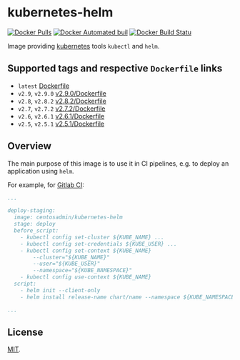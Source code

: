 # kubernetes-helm

[![Docker Pulls](https://img.shields.io/docker/pulls/centosadmin/kubernetes-helm.svg)]()
[![Docker Automated buil](https://img.shields.io/docker/automated/centosadmin/kubernetes-helm.svg)]()
[![Docker Build Statu](https://img.shields.io/docker/build/centosadmin/kubernetes-helm.svg)]()

Image providing [kubernetes](http://kubernetes.io/) tools `kubectl` and `helm`.

## Supported tags and respective `Dockerfile` links

- `latest` [Dockerfile](https://github.com/centosadmin/docker-kubernetes-helm/blob/master/Dockerfile)
- `v2.9`, `v2.9.0` [v2.9.0/Dockerfile](https://github.com/centosadmin/docker-kubernetes-helm/blob/2.9.0/Dockerfile)
- `v2.8`, `v2.8.2` [v2.8.2/Dockerfile](https://github.com/centosadmin/docker-kubernetes-helm/blob/2.8.2/Dockerfile)
- `v2.7`, `v2.7.2` [v2.7.2/Dockerfile](https://github.com/centosadmin/docker-kubernetes-helm/blob/2.7.2/Dockerfile)
- `v2.6`, `v2.6.1` [v2.6.1/Dockerfile](https://github.com/centosadmin/docker-kubernetes-helm/blob/2.6.1/Dockerfile)
- `v2.5`, `v2.5.1` [v2.5.1/Dockerfile](https://github.com/centosadmin/docker-kubernetes-helm/blob/2.5.1/Dockerfile)

## Overview

The main purpose of this image is to use it in CI pipelines, e.g. to deploy an
application using `helm`.

For example, for [Gitlab CI](https://about.gitlab.com/features/gitlab-ci-cd/):

```yaml
...

deploy-staging:
  image: centosadmin/kubernetes-helm
  stage: deploy
  before_script:
    - kubectl config set-cluster ${KUBE_NAME} ...
    - kubectl config set-credentials ${KUBE_USER} ...
    - kubectl config set-context ${KUBE_NAME}
        --cluster="${KUBE_NAME}"
        --user="${KUBE_USER}"
        --namespace="${KUBE_NAMESPACE}"
    - kubectl config use-context ${KUBE_NAME}
  script:
    - helm init --client-only
    - helm install release-name chart/name --namespace ${KUBE_NAMESPACE}

...
```

## License

[MIT](https://github.com/centosadmin/docker-kubernetes-helm/blob/master/LICENSE).
